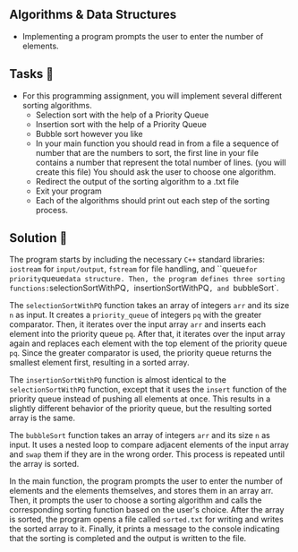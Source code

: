 ##  Algorithms & Data Structures

- Implementing a program prompts the user to enter the number of elements.

## Tasks :page_with_curl:

- For this programming assignment, you will implement several different sorting algorithms.
    - Selection sort with the help of a Priority Queue
    - Insertion sort with the help of a Priority Queue
    - Bubble sort however you like
    - In your main function you should read in from a file a sequence of number that are the 
        numbers to sort, the first line in your file contains a number that represent the total 
        number of lines. (you will create this file)
        You should ask the user to choose one algorithm. 
    - Redirect the output of the sorting algorithm to a .txt file
    - Exit your program
    - Each of the algorithms should print out each step of the sorting process. 

## Solution :page_with_curl:


The program starts by including the necessary `C++` standard libraries: `iostream` for `input/output`, `fstream` for file handling, and ``queue` for priority `queue` data structure. Then, the program defines three sorting functions: `selectionSortWithPQ`, `insertionSortWithPQ`, and `bubbleSort`.

The `selectionSortWithPQ` function takes an array of integers `arr` and its size `n` as input. It creates a `priority_queue` of integers `pq` with the greater comparator. Then, it iterates over the input array `arr` and inserts each element into the priority queue `pq`. After that, it iterates over the input array again and replaces each element with the top element of the priority queue `pq`. Since the greater comparator is used, the priority queue returns the smallest element first, resulting in a sorted array.

The `insertionSortWithPQ` function is almost identical to the `selectionSortWithPQ` function, except that it uses the `insert` function of the priority queue instead of pushing all elements at once. This results in a slightly different behavior of the priority queue, but the resulting sorted array is the same.

The `bubbleSort` function takes an array of integers `arr` and its size `n` as input. It uses a nested loop to compare adjacent elements of the input array and `swap` them if they are in the wrong order. This process is repeated until the array is sorted.

In the main function, the program prompts the user to enter the number of elements and the elements themselves, and stores them in an array arr. Then, it prompts the user to choose a sorting algorithm and calls the corresponding sorting function based on the user's choice. After the array is sorted, the program opens a file called `sorted.txt` for writing and writes the sorted array to it. Finally, it prints a message to the console indicating that the sorting is completed and the output is written to the file.
